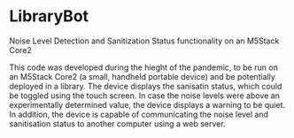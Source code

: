# LibraryBot
Noise Level Detection and Sanitization Status functionality on an M5Stack Core2

This code was developed during the hieght of the pandemic, to be run on an M5Stack Core2 (a small, handheld portable device) and be potentially deployed in a library. The device displays the sanisatin status, which could be toggled using the touch screen. In case the noise levels were above an experimentally determined value, the device displays a warning to be quiet. In addition, the device is capable of communicating the noise level and sanitisation status to another computer using a web server.
